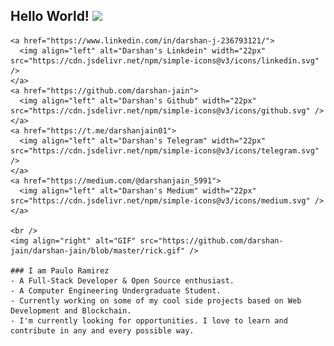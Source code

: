   ## Hello World! <img src="https://raw.githubusercontent.com/iampavangandhi/iampavangandhi/master/gifs/Hi.gif" width="30px"></h2>

    <a href="https://www.linkedin.com/in/darshan-j-236793121/">
      <img align="left" alt="Darshan's Linkdein" width="22px" src="https://cdn.jsdelivr.net/npm/simple-icons@v3/icons/linkedin.svg" />
    </a>
    <a href="https://github.com/darshan-jain">
      <img align="left" alt="Darshan's Github" width="22px" src="https://cdn.jsdelivr.net/npm/simple-icons@v3/icons/github.svg" />
    </a>
    <a href="https://t.me/darshanjain01">
      <img align="left" alt="Darshan's Telegram" width="22px" src="https://cdn.jsdelivr.net/npm/simple-icons@v3/icons/telegram.svg" />
    </a>
    <a href="https://medium.com/@darshanjain_5991">
      <img align="left" alt="Darshan's Medium" width="22px" src="https://cdn.jsdelivr.net/npm/simple-icons@v3/icons/medium.svg" />
    </a>
    
    <br />
    <img align="right" alt="GIF" src="https://github.com/darshan-jain/darshan-jain/blob/master/rick.gif" />
    
    ### I am Paulo Ramirez
    - A Full-Stack Developer & Open Source enthusiast.
    - A Computer Engineering Undergraduate Student. 
    - Currently working on some of my cool side projects based on Web Development and Blockchain.
    - I'm currently looking for opportunities. I love to learn and contribute in any and every possible way.
